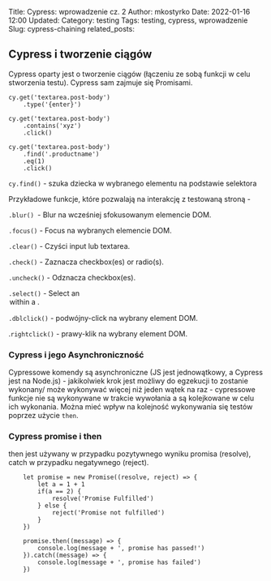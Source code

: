 Title: Cypress: wprowadzenie cz. 2
Author: mkostyrko
Date: 2022-01-16 12:00
Updated:
Category: testing
Tags: testing, cypress, wprowadzenie
Slug: cypress-chaining
related_posts:


## Cypress i tworzenie ciągów

Cypress oparty jest o tworzenie ciągów (łączeniu ze sobą funkcji w celu stworzenia testu). Cypress sam zajmuje się Promisami.

    cy.get('textarea.post-body')
        .type('{enter}')

    cy.get('textarea.post-body')
        .contains('xyz')
        .click()

    cy.get('textarea.post-body')
        .find('.productname')
        .eq(1)
        .click()

`cy.find()` - szuka dziecka w wybranego elementu na podstawie selektora


Przykładowe funkcje, które pozwalają na interakcję z testowaną stroną - 

`.blur() `- Blur na wcześniej sfokusowanym elemencie DOM.

`.focus()` - Focus na wybranych elemencie DOM.

`.clear()` -  Czyści input lub textarea.

`.check()` - Zaznacza checkbox(es) or radio(s).

`.uncheck()` - Odznacza checkbox(es).

`.select()` - Select an <option> within a <select>.

`.dblclick()` - podwójny-click na wybrany element DOM.

.`rightclick()` - prawy-klik na wybrany element DOM.


### Cypress i jego Asynchroniczność

Cypressowe komendy są asynchroniczne  (JS jest jednowątkowy, a Cypress jest na Node.js) - jakikolwiek krok jest możliwy do egzekucji to zostanie wykonany/ może wykonywać więcej niż jeden wątek na raz - cypressowe funkcje nie są wykonywane w trakcie wywołania a są kolejkowane w celu ich wykonania. Można mieć wpływ na kolejność wykonywania się testów poprzez użycie `then`.


### Cypress promise i then

then jest używany w przypadku pozytywnego wyniku promisa (resolve), catch w przypadku negatywnego (reject).


        let promise = new Promise((resolve, reject) => {
            let a = 1 + 1
            if(a == 2) {
                resolve('Promise Fulfilled')
            } else {
                reject('Promise not fulfilled')
            }
        })

        promise.then((message) => {
            console.log(message + ', promise has passed!')
        }).catch((message) => {
            console.log(message + ', promise has failed')
        })
